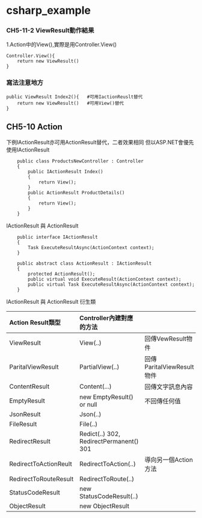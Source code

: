 # csharp_example


### CH5-11-2 ViewResult動作結果

1.Action中的View(),實際是用Controller.View()

```
Controller.View(){
	return new ViewResult()
}
```

### 寫法注意地方

```
public ViewResult Index2(){   #可用IactionReuslt替代
	return new ViewResult()   #可用View()替代
}
```


## CH5-10 Action

下例IActionResult亦可用ActionResult替代，二者效果相同
但以ASP.NET會優先使用IActionResult
```
    public class ProductsNewController : Controller
    {
        public IActionResult Index()
        {
            return View();
        }
        public ActionResult ProductDetails()
        {
            return View();
        }
    }
```

IActionResult  與 ActionResult
```
    public interface IActionResult
    {
        Task ExecuteResultAsync(ActionContext context);
    }

    public abstract class ActionResult : IActionResult
    {
        protected ActionResult();
        public virtual void ExecuteResult(ActionContext context);
        public virtual Task ExecuteResultAsync(ActionContext context);
    }    
```

IActionResult  與 ActionResult 衍生類 

| Action Result類型 | Controller內建對應的方法 | |
|:------------------|:------------------------|:---|
| ViewResult  | View(..) | 回傳VewResult物件|
| ParitalViewResult | PartialView(..) | 回傳ParitalViewResult物件 |
| ContentResult | Content(...) | 回傳文字訊息內容 |
| EmptyResult | new EmptyResult() or null | 不回傳任何值 |
| JsonResult | Json(..) | |
| FileResult | File(..) | |
| RedirectResult | Redict(..) 302, RedirectPermanent() 301 | |
| RedirectToActionReult | RedirectToAction(..) | 導向另一個Action方法 |
| RedirectToRouteResult | RedirectToRoute(..) | |
| StatusCodeResult |new StatusCodeResult(..) | |
| ObjectResult | new ObjectResult ||

